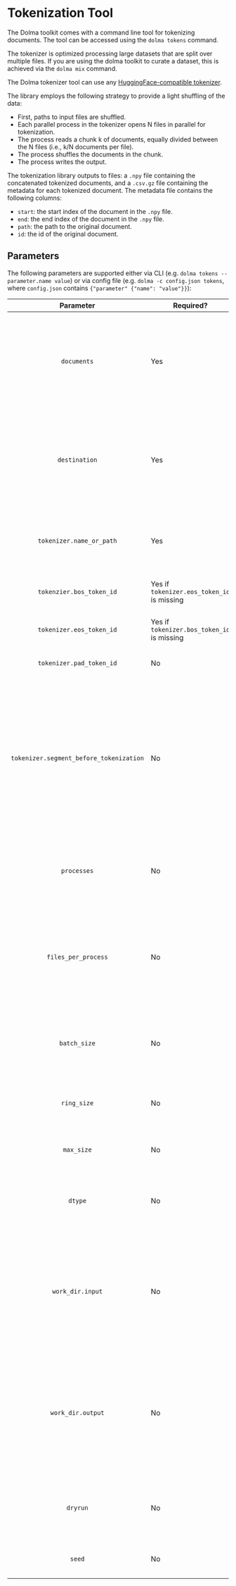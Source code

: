 # Tokenization Tool

The Dolma toolkit comes with a command line tool for tokenizing documents. The tool can be accessed using the `dolma tokens` command.

The tokenizer is optimized processing large datasets that are split over multiple files. If you are using the dolma toolkit to curate a dataset, this is achieved via the `dolma mix` command.

The Dolma tokenizer tool can use any [HuggingFace-compatible tokenizer](https://huggingface.co/docs/tokenizers/index).

The library employs the following strategy to provide a light shuffling of the data:

- First, paths to input files are shuffled.
- Each parallel process in the tokenizer opens N files in parallel for tokenization.
- The process reads a chunk k of documents, equally divided between the N files (i.e., k/N documents per file).
- The process shuffles the documents in the chunk.
- The process writes the output.

The tokenization library outputs to files: a `.npy` file containing the concatenated tokenized documents, and a `.csv.gz` file containing the metadata for each tokenized document. The metadata file contains the following columns:

- `start`: the start index of the document in the `.npy` file.
- `end`: the end index of the document in the `.npy` file.
- `path`: the path to the original document.
- `id`: the id of the original document.

## Parameters

The following parameters are supported either via CLI (e.g. `dolma tokens --parameter.name value`) or via config file (e.g. `dolma -c config.json tokens`, where `config.json` contains `{"parameter" {"name": "value"}}`):

|Parameter|Required?|Description|
|:---:|---|---|
|`documents`|Yes| One or more paths for input document files. Paths can contain arbitrary wildcards. Can be local, or an S3-compatible cloud path. |
|`destination`|Yes| One or more paths for output files. Should match number of `documents` paths. Can be local, or an S3-compatible cloud path. |
|`tokenizer.name_or_path`|Yes| Name or path of the tokenizer to use. Must be a HuggingFace-compatible tokenizer. |
| `tokenzier.bos_token_id`| Yes if `tokenizer.eos_token_id` is missing | The id of the beginning-of-sequence token. |
| `tokenizer.eos_token_id`| Yes if `tokenizer.bos_token_id` is missing | The id of the end-of-sequence token. |
| `tokenizer.pad_token_id`| No | The id of the padding token. |
| `tokenizer.segment_before_tokenization`| No | Whether to segment documents by paragraph before tokenization. This is useful for tokenizers like Llama that are very slow on long documents. Might not be needed once [this bugfix is merged](https://github.com/huggingface/tokenizers/pull/1413). Defaults to False.|
|`processes`|No| Number of processes to use for tokenization. By default 1 process is used. |
|`files_per_process`|No| Maximum number of files per tokenization process. By default, only one file is processed. This controls the number of output files generated. |
|`batch_size`|No| Number of k sequences to tokenize and shuffle before writing to disk. By default, k=10000. |
|`ring_size`|No| Number of N files to open in parallel for tokenization. By default, N=8. |
|`max_size`|No| Maximum size of a file in bytes. By default, 1GB. |
|`dtype`|No| Data type for the memmap file; must be a valid numpy dtype. By default, `uint16`. |
|`work_dir.input`|No| Path to a local scratch directory where temporary input files can be placed. If not provided, Dolma will make one for you and delete it upon completion. |
|`work_dir.output`|No| Path to a local scratch directory where temporary output files can be placed. If not provided, Dolma will make one for you and delete it upon completion. |
|`dryrun`|No| If true, only print the configuration and exit without running the tokenizer. |
|`seed`|No| Seed for random number generation. |
